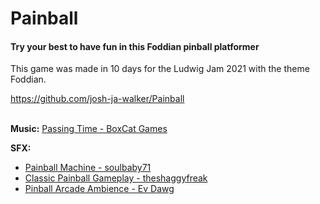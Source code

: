 # Painball
<h4><strong></strong>Try your best to have fun in this Foddian pinball platformer</h4>
<p>This game was made in 10 days for the Ludwig Jam 2021 with the theme Foddian.</p>
<p></p>
<p><a href="https://github.com/josh-ja-walker/Painball">https://github.com/josh-ja-walker/Painball</a><br></p>
<p><br><strong>Music:</strong>&nbsp;<a href="https://freemusicarchive.org/music/BoxCat_Games" style="font-family: inherit; font-size: inherit;">Passing Time - BoxCat Games</a></p>
<p><strong>SFX:</strong></p>
<ul><li><a href="https://freesound.org/people/soulbaby71/sounds/444062/" style="font-family: inherit; font-size: inherit;">Painball Machine - soulbaby71</a></li><li><a href="https://freesound.org/people/theshaggyfreak/sounds/404144/" style="font-family: inherit; font-size: inherit;">Classic Painball Gameplay - theshaggyfreak</a><span></span></li><li><a href="https://freesound.org/people/Ev-Dawg/sounds/435514/" style="font-family: inherit; font-size: inherit;">Pinball Arcade Ambience - Ev Dawg</a><span></span></li></ul>
